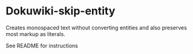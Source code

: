 # Dokuwiki-skip-entity
Creates monospaced text without converting entities and also preserves most markup as literals.

See README for instructions
